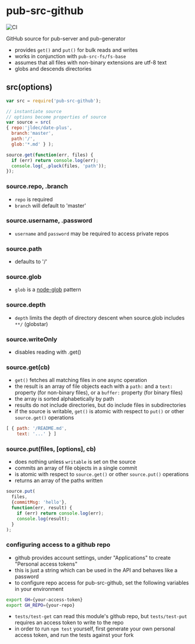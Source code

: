 # pub-src-github
![CI](https://github.com/jldec/pub-src-github/workflows/CI/badge.svg)

GitHub source for pub-server and pub-generator

* provides `get()` and `put()` for bulk reads and writes
* works in conjunction with `pub-src-fs/fs-base`
* assumes that all files with non-binary extensions are utf-8 text
* globs and descends directories

## src(options)

```javascript
var src = require('pub-src-github');

// instantiate source
// options become properties of source
var source = src(
{ repo:'jldec/date-plus',
  branch:'master',
  path:'/',
  glob:'*.md' } );

source.get(function(err, files) {
  if (err) return console.log(err);
  console.log(_.pluck(files, 'path'));
});

```

### source.repo, .branch
- `repo` is required
- `branch` will default to 'master'

### source.username, .password
- `username` and `password` may be required to access private repos

### source.path
- defaults to '/'

### source.glob
- `glob` is a [node-glob](https://github.com/isaacs/node-glob) pattern

### source.depth
- `depth` limits the depth of directory descent when source.glob includes `**/` (globstar)

### source.writeOnly
- disables reading with .get()

### source.get(cb)
- `get()` fetches all matching files in one async operation
- the result is an array of file objects each with a `path:` and a `text:` property (for non-binary files), or a `buffer:` property (for binary files)
- the array is sorted alphabetically by path
- results do not include directories, but do include files in subdirectories
- if the source is writable, `get()` is atomic with respect to `put()` or other `source.get()` operations

```javascript
[ { path: '/README.md',
    text: '...' } ]
```

### source.put(files, [options], cb)
- does nothing unless `writable` is set on the source
- commits an array of file objects in a single commit
- is atomic with respect to `source.get()` or other `source.put()` operations
- returns an array of the paths written

```javascript
source.put(
  files,
  {commitMsg: 'hello'},
  function(err, result) {
    if (err) return console.log(err);
    console.log(result);
  }
);
```

### configuring access to a github repo
- github provides account settings, under "Applications" to create "Personal access tokens"
- this is just a string which can be used in the API and behaves like a password
- to configure repo access for pub-src-github, set the following variables in your environment

```sh
export GH={your-access-token}
export GH_REPO={your-repo}
```

- `tests/test-get` can read this module's github repo, but `tests/test-put` requires an access token to write to the repo
- in order to run `npm test` yourself, first generate your own personal access token, and run the tests against your fork
